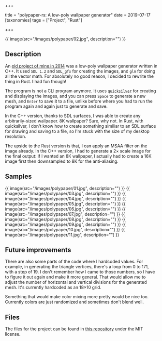 +++

title = "polypaper-rs: A low-poly wallpaper generator"
date = 2019-07-17
[taxonomies]
tags = ["Project", "Rust"]

+++

{{ image(src="/images/polypaper/02.jpg", description="") }}

<!-- more -->

## Description

An [old project of mine in 2014](https://github.com/ramonimbao/polypaper) was a low-poly wallpaper generator written in C++. It used `SDL 1.2` and `SDL_gfx` for creating the images, and `glm` for doing all the vector math. For absolutely no good reason, I decided to rewrite the thing in Rust. I had fun though!

The program is not a CLI program anymore. It uses [`quicksilver`](https://github.com/ryanisaacg/quicksilver) for creating and displaying the images, and you can press `Space` to generate a new mesh, and `Enter` to save it to a file, unlike before where you had to run the program again and again just to generate and save.

In the C++ version, thanks to SDL surfaces, I was able to create any arbitrarily-sized wallpaper. 8K wallpaper? Sure, why not. In Rust, with quicksilver, I don't know how to create something similiar to an SDL surface for drawing and saving to a file, so I'm stuck with the size of my desktop resolution.

The upside to the Rust version is that, I can apply an MSAA filter on the image already. In the C++ version, I had to generate a 2× scale image for the final output: if I wanted an 8K wallpaper, I actually had to create a 16K image first then downsampled to 8K for the anti-aliasing.

## Samples

{{ image(src="/images/polypaper/01.jpg", description="") }}
{{ image(src="/images/polypaper/03.jpg", description="") }}
{{ image(src="/images/polypaper/04.jpg", description="") }}
{{ image(src="/images/polypaper/05.jpg", description="") }}
{{ image(src="/images/polypaper/06.jpg", description="") }}
{{ image(src="/images/polypaper/07.jpg", description="") }}
{{ image(src="/images/polypaper/08.jpg", description="") }}
{{ image(src="/images/polypaper/09.jpg", description="") }}
{{ image(src="/images/polypaper/10.jpg", description="") }}
{{ image(src="/images/polypaper/11.jpg", description="") }}

## Future improvements

There are also some parts of the code where I hardcoded values. For example, in generating the triangle vertices, there's a loop from 0 to 171, with a step of 19. I don't remember how I came to those numbers, so I have to figure it out again and make it more general. That would allow me to adjust the number of horizontal and vertical divisions for the generated mesh. It's currently hardcoded as an 18×10 grid.

Something that would make color mixing more pretty would be nice too. Currently colors are just randomized and sometimes don't blend well.

## Files

The files for the project can be found in [this repository](https://github.com/ramonimbao/polypaper-rs) under the MIT license.

